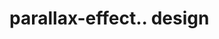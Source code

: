 # parallax-effect.. design                                                                                                                       

